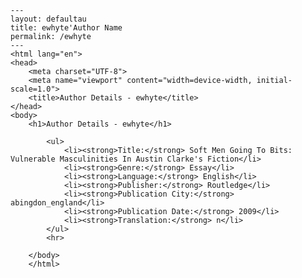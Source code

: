 
    ---
    layout: defaultau
    title: ewhyte'Author Name 
    permalink: /ewhyte
    ---
    <html lang="en">
    <head>
        <meta charset="UTF-8">
        <meta name="viewport" content="width=device-width, initial-scale=1.0">
        <title>Author Details - ewhyte</title>
    </head>
    <body>
        <h1>Author Details - ewhyte</h1>
        
            <ul>
                <li><strong>Title:</strong> Soft Men Going To Bits: Vulnerable Masculinities In Austin Clarke's Fiction</li>
                <li><strong>Genre:</strong> Essay</li>
                <li><strong>Language:</strong> English</li>
                <li><strong>Publisher:</strong> Routledge</li>
                <li><strong>Publication City:</strong> abingdon_england</li>
                <li><strong>Publication Date:</strong> 2009</li>
                <li><strong>Translation:</strong> n</li>
            </ul>
            <hr>
            
        </body>
        </html>
        